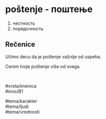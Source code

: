 # poštenje - поштење

1. честность  
2. порядочность

## Rečenice

Učimo decu da je poštenje važnije od uspeha.

Cenim tvoje poštenje više od svega.

<br>

#vrsta/imenica  
#nivo/B1  

#tema/karakter  
#tema/ljudi  
#tema/vrednosti  
